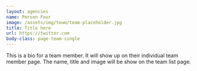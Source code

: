 ```yaml
---
layout: agencies
name: Person Four
image: /assets/img/team/team-placeholder.jpg
title: Title here
url: https://twitter.com
body-class: page-team-single
---
```

This is a bio for a team member. It will show up on their individual team member page. The name, title and image will be show on the team list page.
